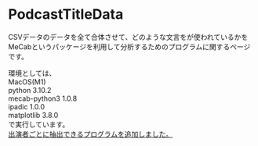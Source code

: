 # PodcastTitleData

CSVデータのデータを全て合体させて、どのような文言をが使われているかをMeCabというパッケージを利用して分析するためのプログラムに関するページです。<BR>


環境としては、<BR>
MacOS(M1)<BR>
python 3.10.2<BR>
mecab-python3 1.0.8 <BR>
ipadic  1.0.0<BR>
matplotlib  3.8.0 <BR>
で実行しています。<BR>
<a href="/performerRelation.ipynb">出演者ごとに抽出できるプログラムを追加しました。</a>